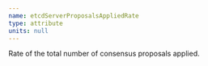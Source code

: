 ```yaml
---
name: etcdServerProposalsAppliedRate
type: attribute
units: null
---
```


Rate of the total number of consensus proposals applied.